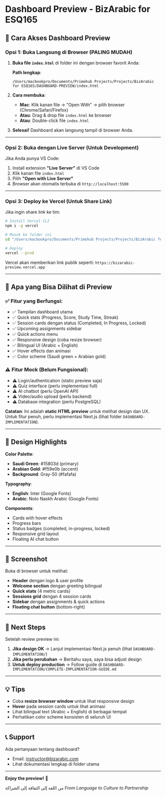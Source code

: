 # Dashboard Preview - BizArabic for ESQ165

## 🎨 Cara Akses Dashboard Preview

### **Opsi 1: Buka Langsung di Browser (PALING MUDAH)**

1. **Buka file `index.html`** di folder ini dengan browser favorit Anda:

   **Path lengkap**:
   ```
   /Users/macbookpro/Documents/Primehub Projects/Projects/BizArabic for ESQ165/DASHBOARD-PREVIEW/index.html
   ```

2. **Cara membuka**:
   - **Mac**: Klik kanan file → "Open With" → pilih browser (Chrome/Safari/Firefox)
   - **Atau**: Drag & drop file `index.html` ke browser
   - **Atau**: Double-click file `index.html`

3. **Selesai!** Dashboard akan langsung tampil di browser Anda.

---

### **Opsi 2: Buka dengan Live Server (Untuk Development)**

Jika Anda punya VS Code:

1. Install extension **"Live Server"** di VS Code
2. Klik kanan file `index.html`
3. Pilih **"Open with Live Server"**
4. Browser akan otomatis terbuka di `http://localhost:5500`

---

### **Opsi 3: Deploy ke Vercel (Untuk Share Link)**

Jika ingin share link ke tim:

```bash
# Install Vercel CLI
npm i -g vercel

# Masuk ke folder ini
cd "/Users/macbookpro/Documents/Primehub Projects/Projects/BizArabic for ESQ165/DASHBOARD-PREVIEW"

# Deploy
vercel --prod
```

Vercel akan memberikan link publik seperti: `https://bizarabic-preview.vercel.app`

---

## 📱 Apa yang Bisa Dilihat di Preview

### **✅ Fitur yang Berfungsi**:
- ✅ Tampilan dashboard utama
- ✅ Quick stats (Progress, Score, Study Time, Streak)
- ✅ Session cards dengan status (Completed, In Progress, Locked)
- ✅ Upcoming assignments sidebar
- ✅ Quick actions menu
- ✅ Responsive design (coba resize browser)
- ✅ Bilingual UI (Arabic + English)
- ✅ Hover effects dan animasi
- ✅ Color scheme (Saudi green + Arabian gold)

### **⚠️ Fitur Mock (Belum Fungsional)**:
- ⚠️ Login/authentication (static preview saja)
- ⚠️ Quiz interface (perlu implementasi full)
- ⚠️ AI chatbot (perlu OpenAI API)
- ⚠️ Video/audio upload (perlu backend)
- ⚠️ Database integration (perlu PostgreSQL)

**Catatan**: Ini adalah **static HTML preview** untuk melihat design dan UX. Untuk fitur penuh, perlu implementasi Next.js (lihat folder `DASHBOARD-IMPLEMENTATION`).

---

## 🎨 Design Highlights

**Color Palette**:
- **Saudi Green**: #15803d (primary)
- **Arabian Gold**: #f59e0b (accent)
- **Background**: Gray-50 (#fafafa)

**Typography**:
- **English**: Inter (Google Fonts)
- **Arabic**: Noto Naskh Arabic (Google Fonts)

**Components**:
- Cards with hover effects
- Progress bars
- Status badges (completed, in-progress, locked)
- Responsive grid layout
- Floating AI chat button

---

## 📸 Screenshot

Buka di browser untuk melihat:
- **Header** dengan logo & user profile
- **Welcome section** dengan greeting bilingual
- **Quick stats** (4 metric cards)
- **Sessions grid** dengan 4 session cards
- **Sidebar** dengan assignments & quick actions
- **Floating chat button** (bottom-right)

---

## 🔗 Next Steps

Setelah review preview ini:

1. **Jika design OK** → Lanjut implementasi Next.js penuh (lihat `DASHBOARD-IMPLEMENTATION/`)
2. **Jika perlu perubahan** → Beritahu saya, saya bisa adjust design
3. **Untuk deploy production** → Follow guide di `DASHBOARD-IMPLEMENTATION/COMPLETE-IMPLEMENTATION-GUIDE.md`

---

## 💡 Tips

- Coba **resize browser window** untuk lihat responsive design
- **Hover** pada session cards untuk lihat animasi
- Lihat bilingual text (Arabic + English) di berbagai tempat
- Perhatikan color scheme konsisten di seluruh UI

---

## 📞 Support

Ada pertanyaan tentang dashboard?
- Email: instructor@bizarabic.com
- Lihat dokumentasi lengkap di folder utama

---

**Enjoy the preview!** 🎉

من اللغة إلى الثقافة إلى الشراكة
*From Language to Culture to Partnership*
